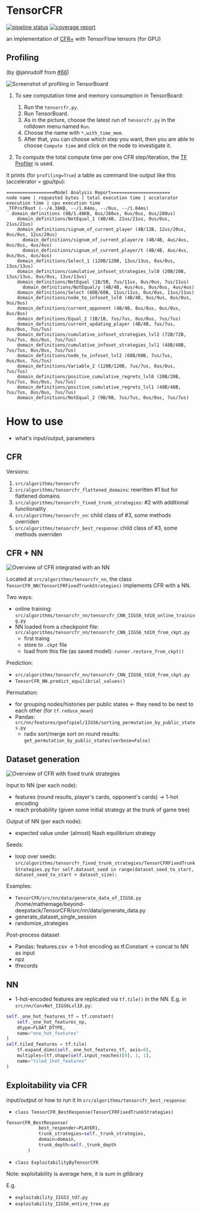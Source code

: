 # TensorCFR

[![pipeline status](https://gitlab.com/beyond-deepstack/TensorCFR/badges/master/pipeline.svg)](https://gitlab.com/beyond-deepstack/TensorCFR/pipelines)
[![coverage report](https://gitlab.com/beyond-deepstack/TensorCFR/badges/master/coverage.svg)](https://gitlab.com/beyond-deepstack/TensorCFR/commits/master)

an implementation of [CFR+](https://arxiv.org/abs/1407.5042) with TensorFlow tensors (for GPU)

## Profiling

(by @janrudolf from [#66](https://gitlab.com/beyond-deepstack/TensorCFR/issues/66))

![Screenshot of profiling in TensorBoard](./doc/TensorBoard_profiling.png)

1) To see computation time and memory consumption in TensorBoard:

   1.  Run the `tensorcfr.py`. 
   2.  Run TensorBoard. 
   3.  As in the picture, choose the latest run of `tensorcfr.py` in the rolldown menu named `Run`.
   4.  Choose the name with `*,with_time_mem`. 
   5.  After that, you can choose which step you want, then you are able to choose `Compute time` and click on the node to investigate it.

2) To compute the total compute time per one CFR step/iteration, the [TF Profiler](https://www.tensorflow.org/api_docs/python/tf/profiler/Profiler) is used.

It prints (for `profiling=True`) a table as command line output like this (accelerator = gpu/tpu):

```
==================Model Analysis Report======================
node name | requested bytes | total execution time | accelerator execution time | cpu execution time
_TFProfRoot (--/4.38KB, --/1.04ms, --/0us, --/1.04ms)
  domain_definitions (0B/1.48KB, 0us/280us, 0us/0us, 0us/280us)
    domain_definitions/NotEqual_1 (4B/4B, 21us/21us, 0us/0us, 21us/21us)
    domain_definitions/signum_of_current_player (4B/12B, 12us/20us, 0us/0us, 12us/20us)
      domain_definitions/signum_of_current_player/e (4B/4B, 4us/4us, 0us/0us, 4us/4us)
      domain_definitions/signum_of_current_player/t (4B/4B, 4us/4us, 0us/0us, 4us/4us)
    domain_definitions/Select_1 (120B/120B, 13us/13us, 0us/0us, 13us/13us)
    domain_definitions/cumulative_infoset_strategies_lvl0 (20B/20B, 13us/13us, 0us/0us, 13us/13us)
    domain_definitions/NotEqual (1B/5B, 7us/11us, 0us/0us, 7us/11us)
      domain_definitions/NotEqual/y (4B/4B, 4us/4us, 0us/0us, 4us/4us)
    domain_definitions/Select (60B/60B, 11us/11us, 0us/0us, 11us/11us)
    domain_definitions/node_to_infoset_lvl0 (4B/4B, 9us/9us, 0us/0us, 9us/9us)
    domain_definitions/current_opponent (4B/4B, 8us/8us, 0us/0us, 8us/8us)
    domain_definitions/Equal_2 (1B/1B, 7us/7us, 0us/0us, 7us/7us)
    domain_definitions/current_updating_player (4B/4B, 7us/7us, 0us/0us, 7us/7us)
    domain_definitions/cumulative_infoset_strategies_lvl2 (72B/72B, 7us/7us, 0us/0us, 7us/7us)
    domain_definitions/cumulative_infoset_strategies_lvl1 (48B/48B, 7us/7us, 0us/0us, 7us/7us)
    domain_definitions/node_to_infoset_lvl2 (60B/60B, 7us/7us, 0us/0us, 7us/7us)
    domain_definitions/Variable_2 (120B/120B, 7us/7us, 0us/0us, 7us/7us)
    domain_definitions/positive_cumulative_regrets_lvl0 (20B/20B, 7us/7us, 0us/0us, 7us/7us)
    domain_definitions/positive_cumulative_regrets_lvl1 (48B/48B, 7us/7us, 0us/0us, 7us/7us)
    domain_definitions/NotEqual_2 (9B/9B, 7us/7us, 0us/0us, 7us/7us)
```

# How to use

- what's input/output, parameters

## CFR

Versions:
1. `src/algorithms/tensorcfr`
2. `src/algorithms/tensorcfr_flattened_domains`: rewritten #1 but for flattened domains
3. `src/algorithms/tensorcfr_fixed_trunk_strategies`: #2 with additional functionality
4. `src/algorithms/tensorcfr_nn`: child class of #3, some methods overriden
5. `src/algorithms/tensorcfr_best_response`: child class of #3, some methods overriden

## CFR + NN

![Overview of CFR integrated with an NN](./doc/cfr_nn.png)

Located at `src/algorithms/tensorcfr_nn`, the class `TensorCFR_NN(TensorCFRFixedTrunkStrategies)` implements CFR with a NN.

Two ways:
- online training: `src/algorithms/tensorcfr_nn/tensorcfr_CNN_IIGS6_td10_online_training.py`
- NN loaded from a checkpoint file: `src/algorithms/tensorcfr_nn/tensorcfr_CNN_IIGS6_td10_from_ckpt.py`
    - first traing
    - store to `.ckpt` file
    - load from this file (as saved model): `runner.restore_from_ckpt()`

Prediction:
- `src/algorithms/tensorcfr_nn/tensorcfr_CNN_IIGS6_td10_from_ckpt.py`
- `TensorCFR_NN.predict_equilibrial_values()`

Permutation:
- for grouping nodes/histories per public states <- they need to be next to each other (for `tf.reduce_mean`)
- Pandas: `src/nn/features/goofspiel/IIGS6/sorting_permutation_by_public_states.py`
    - radix sort/merge sort on round results: `get_permutation_by_public_states(verbose=False)`

## Dataset generation

![Overview of CFR with fixed trunk strategies](./doc/cfr_fixed_trunk.png)

Input to NN (per each node):
- features (round results, player's cards, opponent's cards) -> 1-hot encoding
- reach probability (given some initial strategy at the trunk of game tree)

Output of NN (per each node):
- expected value under (almost) Nash equilibrium strategy

Seeds:
- loop over seeds: `src/algorithms/tensorcfr_fixed_trunk_strategies/TensorCFRFixedTrunkStrategies.py`
    `for self.dataset_seed in range(dataset_seed_to_start, dataset_seed_to_start + dataset_size):`

Examples:
- `TensorCFR/src/nn/data/generate_data_of_IIGS6.py`
/home/mathemage/beyond-deepstack/TensorCFR/src/nn/data/generate_data.py
 - generate_dataset_single_session
 - randomize_strategies

Post-process dataset
- Pandas: features.csv -> 1-hot encoding as tf.Constant -> concat to NN as input
- npz
- tfrecords

## NN

- 1-hot-encoded features are replicated via `tf.tile()` in the NN. E.g. in `src/nn/ConvNet_IIGS6Lvl10.py`:

```python
self._one_hot_features_tf = tf.constant(
    self._one_hot_features_np,
    dtype=FLOAT_DTYPE,
    name="one_hot_features"
)
self.tiled_features = tf.tile(
    tf.expand_dims(self._one_hot_features_tf, axis=0),
    multiples=[tf.shape(self.input_reaches)[0], 1, 1],
    name="tiled_1hot_features"
)
```

## Exploitability via CFR

input/output or how to run it
In `src/algorithms/tensorcfr_best_response`:
- `class TensorCFR_BestResponse(TensorCFRFixedTrunkStrategies)`
```python
TensorCFR_BestResponse(
			best_responder=PLAYER1,
			trunk_strategies=self._trunk_strategies,
			domain=domain,
			trunk_depth=self._trunk_depth
		)
```

- `class ExploitabilityByTensorCFR`

Note: exploitability is average here, it is sum in gtlibrary

E.g.
- `exploitability_IIGS3_td7.py` 
- `exploitability_IIGS6_entire_tree.py` 
